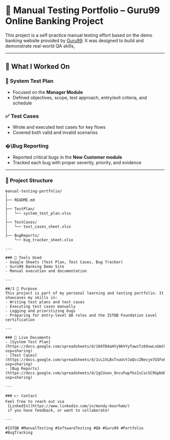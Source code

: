 # 🔪 Manual Testing Portfolio – Guru99 Online Banking Project

This project is a self-practice manual testing effort based on the demo banking website provided by [Guru99](https://demo.guru99.com/). It was designed to build and demonstrate real-world QA skills, 

---

## 🔧 What I Worked On

### 📄 System Test Plan
- Focused on the **Manager Module**
- Defined objectives, scope, test approach, entry/exit criteria, and schedule

### ✅ Test Cases
- Wrote and executed test cases for key flows
- Covered both valid and invalid scenarios

### �\Bug Reporting
- Reported critical bugs in the **New Customer module**
- Tracked each bug with proper severity, priority, and evidence

---

### 📂 Project Structure

```
manual-testing-portfolio/
│
├── README.md                 
│
├── TestPlan/
│   └── system_test_plan.xlsx
│
├── TestCases/
│   └── test_cases_sheet.xlsx
│
├── BugReports/
    └── bug_tracker_sheet.xlsx

---

### 📅 Tools Used
- Google Sheets (Test Plan, Test Cases, Bug Tracker)
- Guru99 Banking Demo Site
- Manual execution and documentation

---

##/3 🚀 Purpose
This project is part of my personal learning and testing portfolio. It showcases my skills in:
- Writing test plans and test cases
- Executing test cases manually
- Logging and prioritizing bugs
- Preparing for entry-level QA roles and the ISTQB Foundation Level certification

---

### 🔗 Live Documents
- [System Test Plan](https://docs.google.com/spreadsheets/d/104TD4aHYy96VYyTawzTz69xwLnUmCQFQhRpTI9RCa3g/edit?usp=sharing)
- [Test Cases](https://docs.google.com/spreadsheets/d/1cL1VLBsTxuUvYJaQccZNevje7G5FoONu7UrJkb0iszI/edit?usp=sharing)
- [Bug Reports](https://docs.google.com/spreadsheets/d/1gCUxen_9ncuFwpfksIsCscSC9GpbU02udvQr0Puw1Kg/edit?usp=sharing)

---

### 👉 Contact
Feel free to reach out via
 [LinkedIn](https://www.linkedin.com/in/mondy-bourham/)
 if you have feedback, or want to collaborate!

---

#ISTQB #ManualTesting #SoftwareTesting #QA #Guru99 #Portfolio #BugTracking
